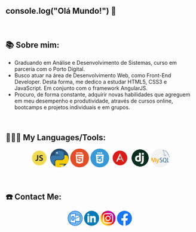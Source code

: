 
## console.log("Olá Mundo!") :wave:

<p>&nbsp;</p>

## 📚 Sobre mim:

- Graduando em Análise e Desenvolvimento de Sistemas, curso em parceria com o Porto Digital.
- Busco atuar na área de Desenvolvimento Web, como Front-End Developer. Desta forma, me dedico a estudar HTML5, CSS3 e JavaScript. Em conjunto com o framework AngularJS.
- Procuro, de forma constante, adquirir novas habilidades que agreguem em meu desempenho e produtividade, através de cursos online, bootcamps e projetos individuais e em grupos.

<p>&nbsp;</p>

## 👨🏻‍💻 My Languages/Tools:

<div>
<p align="center">
<img src="https://github.com/Rennan-sbarros/rennan-sbarros/blob/main/Diversos/icon-js.png" alt="javascript" width="50" height="50"/> 
<img src="https://github.com/Rennan-sbarros/rennan-sbarros/blob/main/Diversos/icon-python.png" alt="python" width="50" height="50"/> 
<img src="https://github.com/Rennan-sbarros/rennan-sbarros/blob/main/Diversos/icon-html.png" alt="html" width="50" height="50"/> 
<img src="https://github.com/Rennan-sbarros/rennan-sbarros/blob/main/Diversos/icon-css.png" alt="css3" width="50" height="50"/> 
<img src="https://github.com/Rennan-sbarros/rennan-sbarros/blob/main/Diversos/icon-angular.png" alt="angular" width="50" height="50"/> 
<img src="https://github.com/Rennan-sbarros/rennan-sbarros/blob/main/Diversos/icon-django.png" alt="django" width="50" height="50"/> 
<img src="https://github.com/Rennan-sbarros/rennan-sbarros/blob/main/Diversos/icon-mysql.png" alt="mysql" width="50" height="50"/>
</div>

<p>&nbsp;</p>

## ☎️ Contact Me:

<p align="center">
<a href = "rennan_sbarros@hotmail.com"><img src="https://github.com/Rennan-sbarros/rennan-sbarros/blob/main/Diversos/icon-outlook.png" alt='outlook' height='40'></a>
<a href = https://www.linkedin.com/in/rennan-candido1/><img src="https://github.com/Rennan-sbarros/rennan-sbarros/blob/main/Diversos/icon-linkedlin.png" alt='linkedlin' height='40'></a>
<a href = https://www.instagram.com/rennan_candid0//><img src="https://github.com/Rennan-sbarros/rennan-sbarros/blob/main/Diversos/icon-instagram.png" alt='linkedin' height='40'></a>
<a href = https://www.facebook.com/rennan.candido.1//><img src="https://github.com/Rennan-sbarros/rennan-sbarros/blob/main/Diversos/icon-facebook.png" alt='facebook' height='40'></a>

